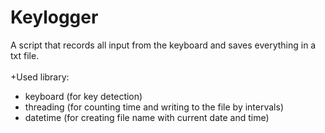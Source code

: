 # Keylogger

A script that records all input from the keyboard and saves everything in a txt file.<br/><br/>
+Used library:
<ul>
<li>keyboard (for key detection)</li>
<li>threading (for counting time and writing to the file by intervals)</li>
<li>datetime (for creating file name with current date and time)</li>
</ul>
